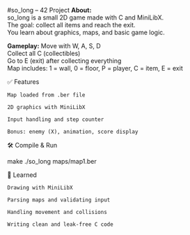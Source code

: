 #so_long – 42 Project
**About:**<br/>
so_long is a small 2D game made with C and MiniLibX.<br/>
The goal: collect all items and reach the exit.<br/>
You learn about graphics, maps, and basic game logic.<br/>

**Gameplay:**
Move with W, A, S, D<br/>
Collect all C (collectibles)<br/>
Go to E (exit) after collecting everything<br/>
Map includes: 1 = wall, 0 = floor, P = player, C = item, E = exit<br/>

✅ Features

    Map loaded from .ber file

    2D graphics with MiniLibX

    Input handling and step counter

    Bonus: enemy (X), animation, score display

🛠️ Compile & Run

make
./so_long maps/map1.ber

🧠 Learned

    Drawing with MiniLibX

    Parsing maps and validating input

    Handling movement and collisions

    Writing clean and leak-free C code
